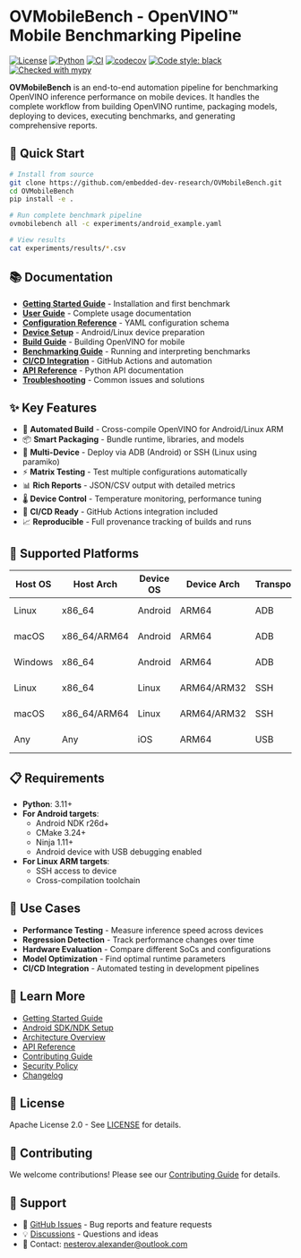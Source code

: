 # OVMobileBench - OpenVINO™ Mobile Benchmarking Pipeline

[![License](https://img.shields.io/badge/License-Apache_2.0-blue.svg)](https://opensource.org/licenses/Apache-2.0)
[![Python](https://img.shields.io/badge/python-3.11+-blue.svg)](https://www.python.org/downloads/)
[![CI](https://github.com/embedded-dev-research/OVMobileBench/actions/workflows/bench.yml/badge.svg)](https://github.com/embedded-dev-research/OVMobileBench/actions)
[![codecov](https://codecov.io/gh/embedded-dev-research/OVMobileBench/branch/main/graph/badge.svg)](https://codecov.io/gh/embedded-dev-research/OVMobileBench)
[![Code style: black](https://img.shields.io/badge/code%20style-black-000000.svg)](https://github.com/psf/black)
[![Checked with mypy](https://www.mypy-lang.org/static/mypy_badge.svg)](https://mypy-lang.org/)

**OVMobileBench** is an end-to-end automation pipeline for benchmarking OpenVINO inference performance on mobile devices. It handles the complete workflow from building OpenVINO runtime, packaging models, deploying to devices, executing benchmarks, and generating comprehensive reports.

## 🚀 Quick Start

```bash
# Install from source
git clone https://github.com/embedded-dev-research/OVMobileBench.git
cd OVMobileBench
pip install -e .

# Run complete benchmark pipeline
ovmobilebench all -c experiments/android_example.yaml

# View results
cat experiments/results/*.csv
```

## 📚 Documentation

- **[Getting Started Guide](docs/getting-started.md)** - Installation and first benchmark
- **[User Guide](docs/user-guide.md)** - Complete usage documentation
- **[Configuration Reference](docs/configuration.md)** - YAML configuration schema
- **[Device Setup](docs/device-setup.md)** - Android/Linux device preparation
- **[Build Guide](docs/build-guide.md)** - Building OpenVINO for mobile
- **[Benchmarking Guide](docs/benchmarking.md)** - Running and interpreting benchmarks
- **[CI/CD Integration](docs/ci-cd.md)** - GitHub Actions and automation
- **[API Reference](docs/api-reference.md)** - Python API documentation
- **[Troubleshooting](docs/troubleshooting.md)** - Common issues and solutions

## ✨ Key Features

- 🔨 **Automated Build** - Cross-compile OpenVINO for Android/Linux ARM
- 📦 **Smart Packaging** - Bundle runtime, libraries, and models
- 🚀 **Multi-Device** - Deploy via ADB (Android) or SSH (Linux using paramiko)
- ⚡ **Matrix Testing** - Test multiple configurations automatically
- 📊 **Rich Reports** - JSON/CSV output with detailed metrics
- 🌡️ **Device Control** - Temperature monitoring, performance tuning
- 🔄 **CI/CD Ready** - GitHub Actions integration included
- 📈 **Reproducible** - Full provenance tracking of builds and runs

## 🔧 Supported Platforms

| Host OS | Host Arch    | Device OS | Device Arch | Transport | Library   | Status     |
|---------|--------------|-----------|-------------|-----------|-----------|------------|
| Linux   | x86_64       | Android   | ARM64       | ADB       | adbutils  | ✅ Stable  |
| macOS   | x86_64/ARM64 | Android   | ARM64       | ADB       | adbutils  | ✅ Stable  |
| Windows | x86_64       | Android   | ARM64       | ADB       | adbutils  | ✅ Stable  |
| Linux   | x86_64       | Linux     | ARM64/ARM32 | SSH       | paramiko  | ✅ Stable  |
| macOS   | x86_64/ARM64 | Linux     | ARM64/ARM32 | SSH       | paramiko  | ✅ Stable  |
| Any     | Any          | iOS       | ARM64       | USB       | -         | 🚧 Planned |

## 📋 Requirements

- **Python**: 3.11+
- **For Android targets**:
  - Android NDK r26d+
  - CMake 3.24+
  - Ninja 1.11+
  - Android device with USB debugging enabled
- **For Linux ARM targets**:
  - SSH access to device
  - Cross-compilation toolchain

## 🎯 Use Cases

- **Performance Testing** - Measure inference speed across devices
- **Regression Detection** - Track performance changes over time
- **Hardware Evaluation** - Compare different SoCs and configurations
- **Model Optimization** - Find optimal runtime parameters
- **CI/CD Integration** - Automated testing in development pipelines

## 📖 Learn More

- [Getting Started Guide](docs/getting-started.md)
- [Android SDK/NDK Setup](docs/android-setup.md)
- [Architecture Overview](docs/architecture.md)
- [API Reference](docs/api-reference.md)
- [Contributing Guide](CONTRIBUTING.md)
- [Security Policy](SECURITY.md)
- [Changelog](CHANGELOG.md)

## 📄 License

Apache License 2.0 - See [LICENSE](LICENSE) for details.

## 🤝 Contributing

We welcome contributions! Please see our [Contributing Guide](CONTRIBUTING.md) for details.

## 💬 Support

- 📝 [GitHub Issues](https://github.com/embedded-dev-research/OVMobileBench/issues) - Bug reports and feature requests
- 💡 [Discussions](https://github.com/embedded-dev-research/OVMobileBench/discussions) - Questions and ideas
- 📧 Contact: nesterov.alexander@outlook.com
